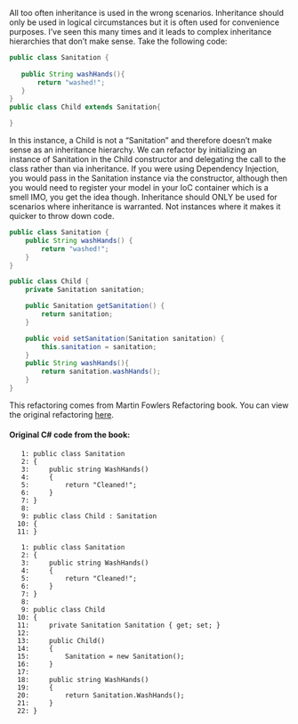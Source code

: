 All too often inheritance is used in the wrong scenarios. Inheritance should only be used in logical circumstances but it is often used for convenience purposes. I’ve seen this many times and it leads to complex inheritance hierarchies that don’t make sense. Take the following code:

 ```Java
public class Sanitation {
	
	public String washHands(){
		return "washed!";
	}
}
public class Child extends Sanitation{

}
```
 
In this instance, a Child is not a “Sanitation” and therefore doesn’t make sense as an inheritance hierarchy. We can refactor by initializing an instance of Sanitation in the Child constructor and delegating the call to the class rather than via inheritance. If you were using Dependency Injection, you would pass in the Sanitation instance via the constructor, although then you would need to register your model in your IoC container which is a smell IMO, you get the idea though. Inheritance should ONLY be used for scenarios where inheritance is warranted. Not instances where it makes it quicker to throw down code.

```Java
public class Sanitation {
	public String washHands() {
		return "washed!";
	}
}

public class Child {
	private Sanitation sanitation;

	public Sanitation getSanitation() {
		return sanitation;
	}

	public void setSanitation(Sanitation sanitation) {
		this.sanitation = sanitation;
	}
	public String washHands(){
		return sanitation.washHands();
	}
}
```
 
This refactoring comes from Martin Fowlers Refactoring book. You can view the original refactoring [here](https://refactoring.com/catalog/replaceInheritanceWithDelegation.html).

#### Original C# code from the book:
```
   1: public class Sanitation
   2: {
   3:     public string WashHands()
   4:     {
   5:         return "Cleaned!";
   6:     }
   7: }
   8:  
   9: public class Child : Sanitation
  10: {
  11: }
  
   1: public class Sanitation
   2: {
   3:     public string WashHands()
   4:     {
   5:         return "Cleaned!";
   6:     }
   7: }
   8:  
   9: public class Child
  10: {
  11:     private Sanitation Sanitation { get; set; }
  12:  
  13:     public Child()
  14:     {
  15:         Sanitation = new Sanitation();
  16:     }
  17:  
  18:     public string WashHands()
  19:     {
  20:         return Sanitation.WashHands();
  21:     }
  22: }
  ```
